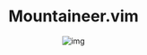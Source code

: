 <h1 align="center">Mountaineer.vim</h1>

<p align="center"

![img](https://i.postimg.cc/9Mjfgyny/new.png)

</p>
